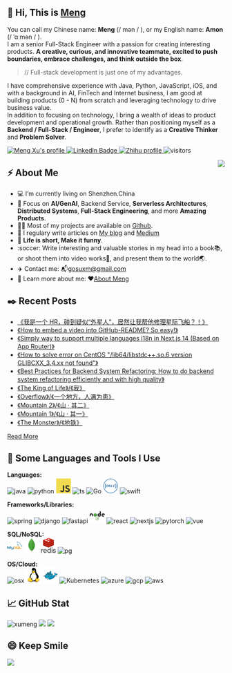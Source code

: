 <h2>🫡 Hi, This is <a target="_blank" href="https://amonxu.com/en">Meng</a></h2>
<p>
    You can call my Chinese name: <b>Meng</b> (/ mən /
), or my English name: <b>Amon</b> (/ ˈɑːmən /
). 
    <br/>
    I am a senior Full-Stack Engineer with a passion for creating interesting products. <b>A creative, curious, and innovative teammate, excited to push boundaries, embrace challenges, and think outside the box</b>.
<br>
<blockquote>// Full-stack development is just one of my advantages.</blockquote>
I have comprehensive experience with Java, Python, JavaScript, iOS, and with a background in AI, FinTech and Internet business, I am good at building products (0 - N) from scratch and leveraging technology to drive business value.
<br>
In addition to focusing on technology, I bring a wealth of ideas to product development and operational growth.
Rather than positioning myself as a <b>Backend / Full-Stack / Engineer</b>, I prefer to identify as a <b>Creative Thinker</b> and <b>Problem Solver</b>.
</p> 
<p>
    <a target="_blank" href="https://amonxu.com/en">
        <img src="https://img.shields.io/badge/-@amonxu-14c767?style=flat-square&amp;labelColor=14c767&amp;logo=Hexo&amp;link=https://amonxu.com/en" alt="Meng Xu's profile">
    </a> 
    <a target="_blank" href="https://www.linkedin.com/in/%E7%8C%9B-%E5%BE%90-54236659/">
        <img src="https://img.shields.io/badge/-@amonxu-0077B5?style=flat-square&amp;labelColor=0077B5&amp;logo=LinkedIn&amp;link=https://www.linkedin.com/in/%E7%8C%9B-%E5%BE%90-54236659/" alt="LinkedIn Badge">
    </a>
    <a target="_blank" href="https://www.zhihu.com/people/amonxu">
        <img src="https://img.shields.io/badge/-@amonxu-0066FF?style=flat-square&amp;labelColor=0066FF&amp;logo=Zhihu&amp;link=https://www.zhihu.com/people/amonxu" alt="Zhihu profile">
    </a> 
    <img src="https://komarev.com/ghpvc/?username=xumeng&color=brightgreen" alt="visitors">
</p>
<img align="right" src="https://media2.giphy.com/media/1lvotGQwhzi6O0gQtV/200w.webp?cid=ecf05e47zl8maonxea6mhp9bd8nroopngskpkfkllbbki1zo&rid=200w.webp&ct=g" />
<h2>⚡️ About Me</h2>
<ul>
<li>💻 I’m currently living on Shenzhen.China</li>
<li>🧐 Focus on <strong>AI/GenAI</strong>, Backend Service, <strong>Serverless Architectures</strong>, <strong>Distributed Systems</strong>, <strong>Full-Stack Engineering</strong>, and more <strong>Amazing Products</strong>.</li>
<li>👨‍💻 Most of my projects are available on <a target="_blank" href="https://github.com/xumeng">Github</a>.</li>
<li>📝 I regulary write articles on <a target="_blank" href="https://amonxu.com/archives">My blog</a> and <a href="https://amonxu.medium.com/">Medium</a></li>
<li>🎉 <strong>Life is short, Make it funny</strong>.</li>
<li>:soccer: Write interesting and valuable stories in my head into a book📚, or shoot them into video works🎥, and present them to the world🌏.</li>
<li>✈️ Contact me: 📬<a href='mailto:gosuxm@gmail.com'>gosuxm@gmail.com</a></li>
<li>👀 Learn more about me: ❤️<a target="_blank" href='https://about.amonxu.com'>About Meng</a></li>
</ul>
<h2>✒️ Recent Posts</h2>
<ul>
    <li><a target="_blank" href="https://amonxu.com/2024/05/24/zh-CN/2024-05-24-HR-uses-Jobot-to-help-an-alien-repair-a-spaceship/">《我是一个 HR，碰到疑似“外星人”，居然让我帮他修理星际飞船？！》</a></li>
    <li><a target="_blank" href="https://amonxu.com/2024/05/23/en/2024-05-23-How-to-embed-a-video-into-GitHub-README/">《How to embed a video into GitHub-README? So easy!》</a></li>
    <li><a target="_blank" href="https://amonxu.com/2024/04/10/en/2024-04-10-Next-i18n-Best-practices-based-app-router/">《Simply way to support multiple languages i18n in Next.js 14 (Based on App Router)》</a></li>
    <li><a target="_blank" href="https://amonxu.com/2023/10/11/en/2023-10-11-CentOS-Error-libstdc++.so.6-version-GLIBCXX_3.4.xx-not-found/">《How to solve error on CentOS "/lib64/libstdc++.so.6 version GLIBCXX_3.4.xx not found"》</a></li>
    <li><a target="_blank" href="https://amonxu.com/2023/09/01/en/2023-09-01-Refactoring/">《Best Practices for Backend System Refactoring: How to do backend system refactoring efficiently and with high quality》</a></li>
    <li><a target="_blank" href="https://amonxu.com/2023/04/07/zh-CN/2023-04-07-My-King/">《The King of Life》/《我》</a></li>
    <li><a target="_blank" href="https://amonxu.com/2023/07/22/zh-CN/2023-07-22-Hospital/">《Overflow》/《一个地方，人满为患》</a></li>
    <li><a target="_blank" href="https://amonxu.com/2022/12/02/zh-CN/2022-12-02-Mountain/">《Mountain 2》/《山 · 其二》</a></li>
    <li><a target="_blank" href="https://amonxu.com/2022/12/01/zh-CN/2022-12-01-Mountain/">《Mountain 1》/《山 · 其一》</a></li>
    <li><a target="_blank" href="https://amonxu.com/2022/11/30/zh-CN/2022-11-30-Metro-Train/">《The Monster》/《地铁》</a></li>
</ul>
<p><a target="_blank" href="https://amonxu.com/en">Read More</a></p>
<h2>🚀 Some Languages and Tools I Use</h2>
<p align="left">

<b>Languages:</b><br/>
<img src="https://cdn.jsdelivr.net/gh/devicons/devicon/icons/java/java-original-wordmark.svg" width="35" height="35" alt="java"/> 
<img src="https://cdn.jsdelivr.net/gh/devicons/devicon/icons/python/python-original.svg"  width="35" height="35" alt="python"/>
<img src="https://raw.githubusercontent.com/devicons/devicon/master/icons/javascript/javascript-original.svg" alt="javascript" width="35" height="35" />
<img src="https://cdn.jsdelivr.net/gh/devicons/devicon/icons/typescript/typescript-original.svg" width="35" height="35" alt="ts"/>
<img src="https://cdn.jsdelivr.net/gh/devicons/devicon/icons/go/go-original.svg" alt="Go" width="35" height="35" alt="go"/>
<img src="https://raw.githubusercontent.com/devicons/devicon/master/icons/objectivec/objectivec-plain.svg" alt="oc" width="35" height="35" />
<img src="https://cdn.jsdelivr.net/gh/devicons/devicon/icons/swift/swift-original-wordmark.svg" width="35" height="35" alt="swift"/>
</p>
<p align="left">
<b>Frameworks/Libraries:</b><br/>
<img src="https://www.vectorlogo.zone/logos/springio/springio-icon.svg" alt="spring" width="35" height="35" alt="spring"/>
<img src="https://cdn.jsdelivr.net/gh/devicons/devicon/icons/django/django-plain-wordmark.svg" width="35" height="35" alt="django"/>
<img src="https://cdn.jsdelivr.net/gh/devicons/devicon/icons/fastapi/fastapi-original-wordmark.svg" width="35" height="35" alt="fastapi"/>
<img src="https://raw.githubusercontent.com/devicons/devicon/master/icons/nodejs/nodejs-original-wordmark.svg" alt="nodejs" width="35" height="35" />
<img src="https://cdn.jsdelivr.net/gh/devicons/devicon/icons/react/react-original-wordmark.svg" width="35" height="35" alt="react"/>
<img src="https://cdn.jsdelivr.net/gh/devicons/devicon/icons/nextjs/nextjs-original-wordmark.svg" width="35" height="35" alt="nextjs"/>
<img src="https://cdn.jsdelivr.net/gh/devicons/devicon/icons/pytorch/pytorch-original-wordmark.svg" width="35" height="35" alt="pytorch"/>
    <img src="https://cdn.jsdelivr.net/gh/devicons/devicon/icons/vuejs/vuejs-original-wordmark.svg" width="35" height="35" alt="vue"/>
</p>
<p align="left">
<b>SQL/NoSQL:</b><br/>
<img src="https://raw.githubusercontent.com/devicons/devicon/master/icons/mysql/mysql-original-wordmark.svg" alt="mysql" width="35" height="35" alt="mysql"/>
<img src="https://raw.githubusercontent.com/devicons/devicon/master/icons/mongodb/mongodb-original.svg" alt="mongodb" width="35" height="35" alt="mongo"/>
<img src="https://raw.githubusercontent.com/devicons/devicon/master/icons/redis/redis-original-wordmark.svg" alt="redis" width="35" height="35" alt="redis"/>
<img src="https://cdn.jsdelivr.net/gh/devicons/devicon/icons/postgresql/postgresql-original-wordmark.svg" width="35" height="35" alt="pg"/>
</p>
<p align="left">
<b>OS/Cloud:</b><br/>
<img src="https://cdn.jsdelivr.net/gh/devicons/devicon/icons/apple/apple-original.svg" width="35" height="35" alt="osx"/>
<img src="https://raw.githubusercontent.com/devicons/devicon/master/icons/linux/linux-original.svg" alt="linux" width="35" height="35" alt="linux"/>
<img src="https://raw.githubusercontent.com/devicons/devicon/master/icons/docker/docker-original.svg" alt="Docker" width="35" height="35" alt="docker"/>
<img src="https://www.vectorlogo.zone/logos/kubernetes/kubernetes-icon.svg" alt="Kubernetes" width="35" height="35" alt="k8s"/>
<img src="https://cdn.jsdelivr.net/gh/devicons/devicon/icons/azure/azure-original-wordmark.svg" width="35" height="35" alt="azure"/>
<img src="https://cdn.jsdelivr.net/gh/devicons/devicon/icons/googlecloud/googlecloud-original-wordmark.svg" width="35" height="35" alt="gcp"/>
<img src="https://cdn.jsdelivr.net/gh/devicons/devicon@latest/icons/amazonwebservices/amazonwebservices-original-wordmark.svg" width="35" height="35" alt="aws"/>
</p>
<h2>📈 GitHub Stat</h2>
<img src="https://github-readme-stats.vercel.app/api?username=xumeng&show_icons=true&count_private=true" alt="xumeng" />
<img src="https://github-readme-stats.vercel.app/api/top-langs?username=xumeng&layout=compact"/>
<img src="https://github-readme-streak-stats.herokuapp.com/?user=xumeng"/>

<h2>😄 Keep Smile</h2>
<img src="https://readme-jokes.vercel.app/api"/>
